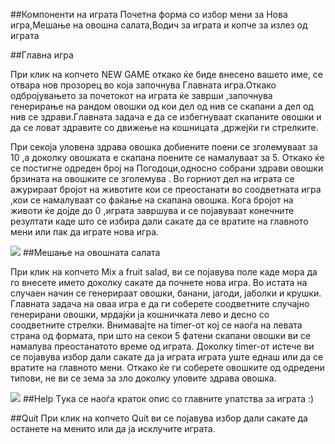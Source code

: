 ##Компоненти на играта
 Почетна форма со избор мени за Нова игра,Мешање на овошна салата,Водич за играта и копче за излез од играта

##Главна игра 


При клик на копчето   NEW GAME откако ќе биде внесено вашето име, се отвара нов прозорец во која започнува Главната игра.Откако одбројувањето за почетокот на играта ќе заврши ,започнува генерирање на рандом овошки од кои дел од нив се скапани а дел од нив се здрави.Главната задача е да се избегнуваат скапаните овошки и да се ловат здравите со движење на кошницата ,држејќи ги стрелките.

При секоја уловена здрава овошка добиените поени се зголемуваат за 10 ,а доколку овошката е скапана поените се намалуваат за 5. Откако ќе се постигне одреден број на Погодоци,односно собрани здрави овошки брзината на овошките се зголемува . Во горниот дел на играта се ажурираат бројот на животите кои се преостанати во соодветната игра ,кои се намалуваат со фаќање на скапана овошка. Кога бројот на животи ќе дојде до 0 ,играта завршува и се појавуваат конечните резултати каде што се избира дали сакате да се вратите на главното мени или пак да играте нова игра.
 
<img src ="http://imgur.com/mPT6lcy.png"/>
##Мешање на овошната салата

При клик на копчето Mix a fruit salad, ви се појавува поле каде мора да го внесете името доколку сакате да почнете нова игра. Во истата на случаен начин се генерираат овошки, банани, јагоди, јаболки и крушки. Главната задача на оваа игра е да ги соберете соодветните случајно генерирани овошки, мрдајќи ја кошничката лево и десно со соодветните стрелки. Внимавајте на timer-от кој се наоѓа на левата страна од формата, при што на секои 5 фатени скапани овошки ви се намалува преостанатото време од играта.  Доколку timer-от истече ви се појавува избор дали сакате да ја играта играта уште еднаш или да се вратите на главното мени. Откако ќе ги соберете овошките од одредени типови, не ви се зема за зло доколку уловите здрава овошка.

<img src ="http://imgur.com/9d3NyCP.png"/>
##Help
 Tука се наоѓа краток опис со главните упатства за играта :)

##Quit
При клик на копчето Quit ви се појавува избор дали сакате да останете на менито или да ја исклучите играта.
